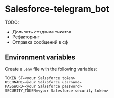 # Salesforce-telegram_bot
TODO:
* Допилить создание тикетов
* Рефакторинг
* Отправка сообщений в сф

## Environment variables

Create a `.env` file with the following variables:

```
TOKEN_SF=<your Salesforce token>
USERNAME=<your Salesforce username>
PASSWORD=<your Salesforce password>
SECURITY_TOKEN=<your Salesforce security token>
```
